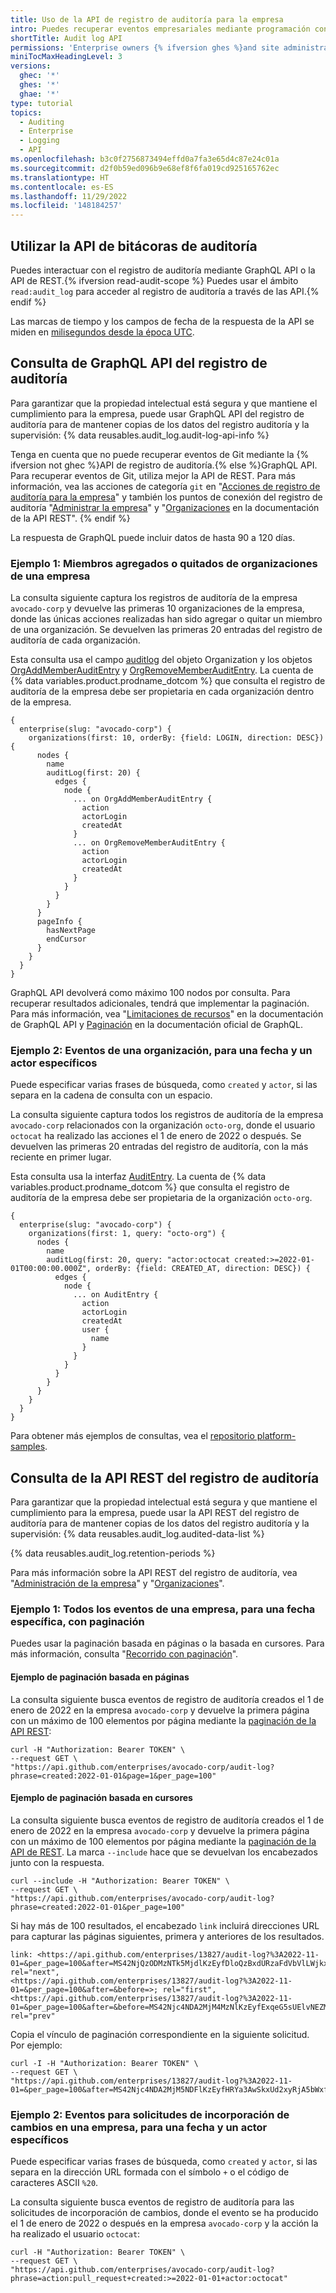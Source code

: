 ```yaml
---
title: Uso de la API de registro de auditoría para la empresa
intro: Puedes recuperar eventos empresariales mediante programación con la API de REST o GraphQL.
shortTitle: Audit log API
permissions: 'Enterprise owners {% ifversion ghes %}and site administrators {% endif %}can use the audit log API.'
miniTocMaxHeadingLevel: 3
versions:
  ghec: '*'
  ghes: '*'
  ghae: '*'
type: tutorial
topics:
  - Auditing
  - Enterprise
  - Logging
  - API
ms.openlocfilehash: b3c0f2756873494effd0a7fa3e65d4c87e24c01a
ms.sourcegitcommit: d2f0b59ed096b9e68ef8f6fa019cd925165762ec
ms.translationtype: HT
ms.contentlocale: es-ES
ms.lasthandoff: 11/29/2022
ms.locfileid: '148184257'
---
```

## Utilizar la API de bitácoras de auditoría

Puedes interactuar con el registro de auditoría mediante GraphQL API o la API de REST.{% ifversion read-audit-scope %} Puedes usar el ámbito `read:audit_log` para acceder al registro de auditoría a través de las API.{% endif %}

Las marcas de tiempo y los campos de fecha de la respuesta de la API se miden en [milisegundos desde la época UTC](http://en.wikipedia.org/wiki/Unix_time).

## Consulta de GraphQL API del registro de auditoría

Para garantizar que la propiedad intelectual está segura y que mantiene el cumplimiento para la empresa, puede usar GraphQL API del registro de auditoría para de mantener copias de los datos del registro auditoría y la supervisión: {% data reusables.audit_log.audit-log-api-info %}

Tenga en cuenta que no puede recuperar eventos de Git mediante la {% ifversion not ghec %}API de registro de auditoría.{% else %}GraphQL API. Para recuperar eventos de Git, utiliza mejor la API de REST. Para más información, vea las acciones de categoría `git` en "[Acciones de registro de auditoría para la empresa](/admin/monitoring-activity-in-your-enterprise/reviewing-audit-logs-for-your-enterprise/audit-log-events-for-your-enterprise#git-category-actions)" y también los puntos de conexión del registro de auditoría "[Administrar la empresa](/rest/reference/enterprise-admin#audit-log)" y "[Organizaciones](/rest/reference/orgs#get-the-audit-log-for-an-organization) en la documentación de la API REST". {% endif %}

La respuesta de GraphQL puede incluir datos de hasta 90 a 120 días.

### Ejemplo 1: Miembros agregados o quitados de organizaciones de una empresa

La consulta siguiente captura los registros de auditoría de la empresa `avocado-corp` y devuelve las primeras 10 organizaciones de la empresa, donde las únicas acciones realizadas han sido agregar o quitar un miembro de una organización. Se devuelven las primeras 20 entradas del registro de auditoría de cada organización. 

Esta consulta usa el campo [auditlog](/graphql/reference/objects) del objeto Organization y los objetos [OrgAddMemberAuditEntry](/graphql/reference/objects#orgaddmemberauditentry) y [OrgRemoveMemberAuditEntry](/graphql/reference/objects#orgremovememberauditentry). La cuenta de {% data variables.product.prodname_dotcom %} que consulta el registro de auditoría de la empresa debe ser propietaria en cada organización dentro de la empresa.

```shell
{
  enterprise(slug: "avocado-corp") {
    organizations(first: 10, orderBy: {field: LOGIN, direction: DESC}) {
      nodes {
        name
        auditLog(first: 20) {
          edges {
            node {
              ... on OrgAddMemberAuditEntry {
                action
                actorLogin
                createdAt
              }
              ... on OrgRemoveMemberAuditEntry {
                action
                actorLogin
                createdAt
              }
            }
          }
        }
      }
      pageInfo {
        hasNextPage
        endCursor
      }
    }
  }
}
```

GraphQL API devolverá como máximo 100 nodos por consulta. Para recuperar resultados adicionales, tendrá que implementar la paginación. Para más información, vea "[Limitaciones de recursos](/graphql/overview/resource-limitations#node-limit)" en la documentación de GraphQL API y [Paginación](https://graphql.org/learn/pagination/) en la documentación oficial de GraphQL.
### Ejemplo 2: Eventos de una organización, para una fecha y un actor específicos

Puede especificar varias frases de búsqueda, como `created` y `actor`, si las separa en la cadena de consulta con un espacio.

La consulta siguiente captura todos los registros de auditoría de la empresa `avocado-corp` relacionados con la organización `octo-org`, donde el usuario `octocat` ha realizado las acciones el 1 de enero de 2022 o después. Se devuelven las primeras 20 entradas del registro de auditoría, con la más reciente en primer lugar. 

Esta consulta usa la interfaz [AuditEntry](/graphql/reference/interfaces#auditentry). La cuenta de {% data variables.product.prodname_dotcom %} que consulta el registro de auditoría de la empresa debe ser propietaria de la organización `octo-org`.

```shell
{
  enterprise(slug: "avocado-corp") {
    organizations(first: 1, query: "octo-org") {
      nodes {
        name
        auditLog(first: 20, query: "actor:octocat created:>=2022-01-01T00:00:00.000Z", orderBy: {field: CREATED_AT, direction: DESC}) {
          edges {
            node {
              ... on AuditEntry {
                action
                actorLogin
                createdAt
                user {
                  name
                }
              }
            }
          }
        }
      }
    }
  }
}
```

Para obtener más ejemplos de consultas, vea el [repositorio platform-samples](https://github.com/github/platform-samples/blob/master/graphql/queries).

## Consulta de la API REST del registro de auditoría

Para garantizar que la propiedad intelectual está segura y que mantiene el cumplimiento para la empresa, puede usar la API REST del registro de auditoría para de mantener copias de los datos del registro auditoría y la supervisión: {% data reusables.audit_log.audited-data-list %}

{% data reusables.audit_log.retention-periods %}

Para más información sobre la API REST del registro de auditoría, vea "[Administración de la empresa](/rest/reference/enterprise-admin#audit-log)" y "[Organizaciones](/rest/reference/orgs#get-the-audit-log-for-an-organization)".

### Ejemplo 1: Todos los eventos de una empresa, para una fecha específica, con paginación

Puedes usar la paginación basada en páginas o la basada en cursores. Para más información, consulta "[Recorrido con paginación](/rest/guides/traversing-with-pagination)".

#### Ejemplo de paginación basada en páginas

La consulta siguiente busca eventos de registro de auditoría creados el 1 de enero de 2022 en la empresa `avocado-corp` y devuelve la primera página con un máximo de 100 elementos por página mediante la [paginación de la API REST](/rest/overview/resources-in-the-rest-api#pagination):

```shell
curl -H "Authorization: Bearer TOKEN" \
--request GET \
"https://api.github.com/enterprises/avocado-corp/audit-log?phrase=created:2022-01-01&page=1&per_page=100"
```

#### Ejemplo de paginación basada en cursores

La consulta siguiente busca eventos de registro de auditoría creados el 1 de enero de 2022 en la empresa `avocado-corp` y devuelve la primera página con un máximo de 100 elementos por página mediante la [paginación de la API de REST](/rest/overview/resources-in-the-rest-api#pagination). La marca `--include` hace que se devuelvan los encabezados junto con la respuesta.

```
curl --include -H "Authorization: Bearer TOKEN" \
--request GET \
"https://api.github.com/enterprises/avocado-corp/audit-log?phrase=created:2022-01-01&per_page=100"
```

Si hay más de 100 resultados, el encabezado `link` incluirá direcciones URL para capturar las páginas siguientes, primera y anteriores de los resultados.

```
link: <https://api.github.com/enterprises/13827/audit-log?%3A2022-11-01=&per_page=100&after=MS42NjQzODMzNTk5MjdlKzEyfDloQzBxdURzaFdVbVlLWjkxRU9mNXc%3D&before=>; rel="next", 
<https://api.github.com/enterprises/13827/audit-log?%3A2022-11-01=&per_page=100&after=&before=>; rel="first", 
<https://api.github.com/enterprises/13827/audit-log?%3A2022-11-01=&per_page=100&after=&before=MS42Njc4NDA2MjM4MzNlKzEyfExqeG5sUElvNEZMbG1XZHA5akdKTVE%3D>; rel="prev"
```

Copia el vínculo de paginación correspondiente en la siguiente solicitud. Por ejemplo:

```shell
curl -I -H "Authorization: Bearer TOKEN" \
--request GET \
"https://api.github.com/enterprises/13827/audit-log?%3A2022-11-01=&per_page=100&after=MS42Njc4NDA2MjM5NDFlKzEyfHRYa3AwSkxUd2xyRjA5bWxfOS1RbFE%3D&before="
```

### Ejemplo 2: Eventos para solicitudes de incorporación de cambios en una empresa, para una fecha y un actor específicos

Puede especificar varias frases de búsqueda, como `created` y `actor`, si las separa en la dirección URL formada con el símbolo `+` o el código de caracteres ASCII `%20`.

La consulta siguiente busca eventos de registro de auditoría para las solicitudes de incorporación de cambios, donde el evento se ha producido el 1 de enero de 2022 o después en la empresa `avocado-corp` y la acción la ha realizado el usuario `octocat`:

```shell
curl -H "Authorization: Bearer TOKEN" \
--request GET \
"https://api.github.com/enterprises/avocado-corp/audit-log?phrase=action:pull_request+created:>=2022-01-01+actor:octocat"
```






